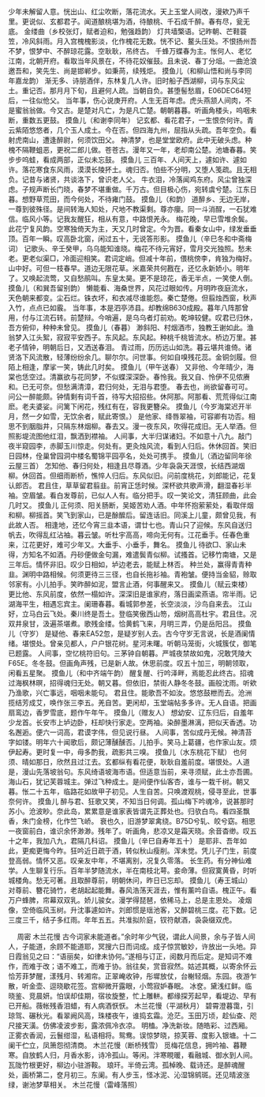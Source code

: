 <!-- { "loadSidebar": true } -->
少年未解留人意。恍出山、红尘吹断，落花流水。天上玉堂人间改，漫欸乃声千里。更说似、玄都君子。闻道酿桃堪为酒，待酿桃、千石成千醉。春有尽，瓮无底。 
金缕曲（乡校张灯，赋者迫和，勉强趋韵）
灯共墙檠语。记昨朝、芒鞋蓑笠，冷风斜雨。月入宫槐槐影淡，化作槐花无数。恍不记、鳌头压处。不恨扬州吾不梦，恨梦中、不醉琼花露。空耿耿，吊终古。 
千蜂万蝶春为主。怅何人、老忆江南，北朝开府。看取当年风景在，不待花奴催鼓。且未说、春丁分俎。一曲沧浪邀吾和，笑先生、尚是邯郸步。如秉苘，续残炬。 
摸鱼儿（和柳山悟和尚与李同年嘉龙韵）
渐无多、诗朋酒伴，东林复几人许。旧时船子西湖柳，词与东风尘土。重记否。那月月下旬，且避何人疏。当朝自负。甚堕髻愁眉，E06DEC64短后，一往似伧父。 
当年事，伤心说庚开府。人生无百年虑。虎头燕颔人间肉，不是蜜翁翁做。今又古。是楚对凡亡，为是凡亡楚。朝朝暮暮。听画角楼头，呜咽未断，重数五更鼓。 
摸鱼儿（和谢李同年）
记玄都、看花君子，一生恨奈何许。青云紫陌悠悠者，几个玉人成土。今在否。但四海九州，屈指从头疏。吾年空负。看射虎南山，遭逢醉尉，何须饮田父。 
神清梦，也是堂堂欧府。此中无破头虑。种槐不隔鞭蛆恶，更祝二郎儿做。苍苍古。漫年又一年，老却南公楚。池塘春暮。笑步步呜蛙，看成两部，正似未忘鼓。 
摸鱼儿
三百年、人间天上，遽如许、遽如许。落花寒食东风雨，漠漠长陵抔土。魂归否。怕些不分明，又堕人笺疏。且无相负。记昔与诸贤，共谈洛下，曾识老人父。 
牛衣泪，冷落闻鸡东府。风尘曾独深虑。子规声断长门晓，春梦不堪重做。千万古。但目极心伤，宛转虞兮楚。江东日暮。想野草荒田，而今何处，不待雍门鼓。 
摸鱼儿（和韵）
道醉乡、无边无岸，一尊到彼殊径。是间转海人知处，尺地不教渠剩。尊亦癭。同一斗消酲，一石犹难信。临风小等。记我友醒狂，相从有意，中路恨羌永。 
梅花晚，早已雪堆余鬓。此花宁复风韵。空寒独倚天为主，天又几时曾定。今为晋。看秦女山中，绿发垂垂顶。百年一瞬。叹高卧北窗，闲过五十，无说答形影。 
摸鱼儿（辛巳冬和中斋梅词）
记歌头、辛壬癸甲，乌乌能知谁晓。梅花不待元宵好，雪月交光独照。愁未老。更老似渠□，冷面迎相笑。君词定峭。但减十年前，偎桃傍李，肯独为梅好。 
山中好。可但一枝春早。道边无限花草。米嘉荣共何戡在，还忆永新娇小。明年了。又唤起流莺，又自愁鹃叫。东皇太昊。更不是琼花，香无半点，一笑使人倒。 
摸鱼儿（和巽吾留别韵）
懒能看、海桑世界，风花过眼如传。月明昨夜庭流水，天色朝来都变。尘石烂。铢衣坏，和衣减尽谁能怨。秦亡楚倦。但翦烛西窗，秋声入竹，点点已如霰。 
当年事，本是泗亭沛县。却教绵B630成殿。暮年八阵那曾用，付与江流石转。前楚辩。今哨遍，是乌乌者灯前劝。乾坤较健。叹君已归休，吾方俯仰，种种未曾见。 
摸鱼儿（春暮）
渺斜阳、村烟酒市，独教王谢如此。渔翁梦入江头絮，寂寂平安西子。东风起。东风起。种桃千桃皆流水。桥边万里。甚老子情钟，明朝后日，又洒送春泪。 
青过雨，历历远山如洗。暮云堪共谁倚。诸贤洛下风流散，轻薄纷纷余几。聊尔尔。问世事。何如自嗅残花蕊。金铜剑履。但陌上相逢，摩挲一笑，铸此几时矣。 
摸鱼儿（甲午送春）
又非他、今年晴少，海棠也恁空过。清赢欲与花同梦，不似蝶深深卧。春怜我。我又自、怜伊不见侬赓和。已无可奈。但愁满清漳，君归何处，无泪与君堕。 
春去也，尚欲留春可可。问公一醉能颇。钟情剩有词千首，待写大招招些。休阿那。阿那看、荒荒得似江南麽。老夫婆娑。问篱下闲花，残红有在，容我更簪朵。 
摸鱼儿（今岁海棠迟开半月，然一夕如雪，无饮余者，赋此寄恨。）
是他家、绛唇翠袖，可容卿有功否。相思不到胭脂井，只隔东林烟柳。春去又。漫一夜东风，吹得花成旧。无人举酒。但照影堤流图他红泪，飘洒到襟袖。 
人间事，大半归谋诸妇。不如意十八九。敲门夜半窥园李，赤脚玉川惊走。何处有。更灸烛风流，看到人归后。休休回首。笑旧日园林，佺巢曾园洞中楼名蜀锦平园亭名，处处可携手。 
摸鱼儿（酒边留同年徐云屋三首）
怎知他、春归何处，相逢且尽尊酒。少年袅袅天涯恨，长结西湖烟柳。休回首。但细雨断桥，憔悴人归后。东风似旧。问前度桃花，刘郎能记，花复认郎否。 
君且住，草草留君翦韭。前宵正恁时候。深杯欲共歌声滑，翻湿春衫半袖。空眉皱。看白发尊前，已似人人有。临分把手。叹一笑论文，清狂顾曲，此会几时又。 
摸鱼儿
正何须、阳关肠断，吴姬苦劝人酒。中年怀抱萦萦处，看取伴烟和柳。柳摇首。笑飞到家山，已是酴醿后。留连话旧。同溪上儿童，颇曾见我，有此故人否。 
相逢地，还忆今宵三韭本语，谓廿七也。青山只了迎候。东风自送归帆去，吹得乱红沾袖。暮云皱。听杜宇高高，啼向无何有。江花垂手。任春色重来，江花更好，难可少年又。大垂手、小垂手，舞名。 
摸鱼儿
待欲□、家山未得，方知名不如酒。丹砂便做金句漏，难遣鬓青似柳。试搔首。记移竹南塘，又是三年后。情怀非旧。叹少日相如，垆边老去，能赋上林否。 
种兰处，赢得青青种韭。渊明中路相候。何须更待三三径，也自长拖衫袖。青袍皱。便持当金貂，赊取邻家有。小儿拍手。笑昨醉如泥，盟言止酒，何事醒来又。 
摸鱼儿（赋云束楼）
更比他、东风前度，依然一榻如许。深深旧是谁家府，落日画梁燕语。帘半雨。记湖海平生，相遇忘宾主。阑珊春暮。看城郭参差，长空淡淡，沙鸟自来去。 
江山好，立马白云飞处。秦川终是吾土。登临笑傲西山笏，烟树高高杜宇。君且住。况双井泉甘，汲遍茶堪煮。歌残金缕。恰黄鹤飞来，月明三弄，仍是岳阳吕。 
摸鱼儿（守岁）
是疑他、春来EA52忽，是疑岁别人去。古今守岁无言说，长是酒阑情绪。堪恨处。曾亲见都人，户户银花树。星河未曙。听朝马笼街，火城簇仗，御笔已题露。 
人间事，空忆桃符旧句。三茅钟自朝暮。严城夜禁故如鬼，况敢凭陵大F65E。冬冬鼓。但画角声残，已是新人故。休思前度。叹五十加三，明朝领取，闲看五星聚。 
摸鱼儿（和中齐端午韵）
醒复醒、行吟泽畔，焉能忍此终古。招魂过海枫林暝，招得魂归无处。朝又暮。但依旧，禁街人静冬冬鼓。画般沈雨。听欸乃渔歌，兴亡事远，咽咽未能句。 
君且住。能歌吾不如汝。悠悠鼓枻而去。沧洲揽结芳成艾，唤作张三李五。羌自苦。更闲却，玉堂端帖多多许。无人自语。把画扇鸾边，香罗雪底，题作午年午。 
摸鱼儿（赠友人）
想幼安、辽东归后，自羞年少龙首。长安市上垆边卧，枉却快行家走。空两袖。染醉墨淋漓，把似天香透。功名邂逅。便六一词高，君谟字伟，但见说行昼。 
人间事，苦似成丹无候。神清苔字如镂。明年六十闻歌后，颇记薄醺醺否。儿拍手。笑马上葛疆，也作家山友。烦伊起寿。更时复一中，毋多酌我，疏影共三嗅。 
摸鱼儿（水东桃花下赋）
也何须、晴如那日，欣然且过江去。玄都纵有看花便，耿耿自羞前度。堪恨处。人道是，漫山先落坡翁句。东风绮语坡海市语。但适意当前，来寻须赋，此土亦吾圃。 
海山石，犹记芙蓉城主。弹过飞种成土。是间便作仙客杏，谁与一栽千树。朝又暮。怅二十五年，临路花如故甲子初见。人生自苦。只唤渡观桃，侵寻至此，世事奈何许。 
摸鱼儿
醉与君、狂歌又笑，不知当日何调。孤山梅下吟魂冷，说甚那时苏小。沧波眇。奈此岛，累累意是谁家表皆谓先正葬处也。归欤白鸟。看四圣飘香，朱门金榜，化作竺飞峤。 
衰也久，旧游梦翠禽绕。B75D兮轧、皎兮窈。相思一夜窗前白，谁识余怀渺渺。残年了。听画角，悲凉又是霜天晓。余音杳缈。叹五十之年，我加八九，君隔几科诏。 
摸鱼儿（辛巳自寿年五十）
是耶非、吾年如此，更痴更悔今昨。狂吟近日疏于酒，转似秋山瘦削。浑未觉。凭儿子门生，前度登高弱。情怀又恶。叹亲友中年，不堪离别，况复久零落。 
长生药。有分神仙难学。人生聊复行乐。百年半梦随流水，半在南枝北萼。妾命薄。但寂寞黄昏，时听城楼角。愁无可著。且取醉尊前，明朝休问，昨日已忘却。 
摸鱼儿（寿王城山）
对尊前、簪花骑竹，老胡起起能舞。春风浩荡天涯去，惟有薰吟自语。槐正午。看万户蜂脾，帘幕双双乳。娇儿骏女。漫学得琵琶，依稀马上，总是主恩处。 
凌烟像，空倚临风玉树。升沈事遽如许。刘郎惯是瑶池客，又醉碧桃三度。花下数。记三度三千，结子多红雨。年年五五。共准拟阶庭，钗符献酒，袅袅缀双虎。 

　
周密
木兰花慢
古今词家未能道者。”余时年少气锐，谓此人间景，余与子皆人间人，子能道，余顾不能道耶，冥搜六日而词成。成子惊赏敏妙，许放出一头地。异日霞翁见之曰：“语丽矣，如律未协何。”遂相与订正，阅数月而后定。是知词不难作，而难于改；语不难工，而难于协。翁往矣，赏音寂然。姑述其概，以寄余怀云 
恰芳菲梦醒，漾残月、转湘帘。正翠崦收钟，彤墀放仗，台榭轻烟。东园。夜游乍散，听金壶、逗晓歇花签。宫柳微开露眼，小莺寂妒春眠。 
冰奁。黛浅红鲜。临晓鉴、竞晨妍。怕误却佳期，宿妆旋整，忙上雕軿。都缘探芳起早，看堤边、早有已开船。薇帐残香泪蜡，有人病酒恹恹。 
木兰花慢（平湖秋月）
碧霄澄暮霭，引琼驾、碾秋光。看翠阙风高，珠楼夜午，谁捣玄霜。沧茫。玉田万顷，趁仙查、咫尺接天潢。仿佛凌波步影，露浓佩冷衣凉。 
明榼。净洗新妆。随皓彩、过西厢。正雾衣香润，云鬟绀湿，私语相将。鸳鸯。误惊梦晓，掠芙蓉、度影入银塘。十二阑干伫立，凤箫怨彻清商。 
木兰花慢（断桥残雪）
觅梅花信息，拥吟袖、暮鞭寒。自放鹤人归，月香水影，诗冷孤山。等闲。泮寒睍暖，看融城、御水到人间。瓦陇竹根更好，柳边小驻游鞍。 
琅玕。半倚云湾。孤棹晚、载诗还。是醉魂醒处，画桥第二，奁月初三。东阑。有人步玉，怪冰泥、沁湿锦鹓斑。还见晴波涨绿，谢池梦草相关。 
木兰花慢（雷峰落照）
